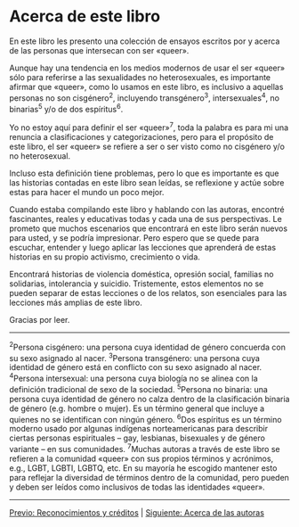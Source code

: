 # Acerca de este libro

En este libro les presento una colección de ensayos escritos por y acerca de
las personas que intersecan con ser «queer».

Aunque hay una tendencia en los medios modernos de usar el ser «queer» sólo
para referirse a las sexualidades no heterosexuales, es importante afirmar que
«queer», como lo usamos en este libro, es inclusivo a aquellas personas no
son cisgénero<sup>2</sup>, incluyendo transgénero<sup>3</sup>,
intersexuales<sup>4</sup>, no binarias<sup>5</sup> y/o de dos
espíritus<sup>6</sup>.

Yo no estoy aquí para definir el ser «queer»<sup>7</sup>, toda la palabra es
para mi una renuncia a clasificaciones y categorizaciones, pero para el
propósito de este libro, el ser «queer» se refiere a ser o ser visto como no
cisgénero y/o no heterosexual.

Incluso esta definición tiene problemas, pero lo que es importante es que las
historias contadas en este libro sean leídas, se reflexione y actúe sobre estas
para hacer el mundo un poco mejor.

Cuando estaba compilando este libro y hablando con las autoras, encontré
fascinantes, reales y educativas todas y cada una de sus perspectivas. Le
prometo que muchos escenarios que encontrará en este libro serán nuevos para
usted, y se podría impresionar. Pero espero que se quede para escuchar, entender
y luego aplicar las lecciones que aprenderá de estas historias en su propio
activismo, crecimiento o vida.

Encontrará historias de violencia doméstica, opresión social, familias no
solidarias, intolerancia y suicidio. Tristemente, estos elementos no se pueden
separar de estas lecciones o de los relatos, son esenciales para las lecciones
más amplias de este libro.

Gracias por leer.

***

<sup>2</sup>Persona cisgénero: una persona cuya identidad de género concuerda
con su sexo asignado al nacer.
<sup>3</sup>Persona transgénero: una persona cuya identidad de género está en
conflicto con su sexo asignado al nacer.
<sup>4</sup>Persona intersexual: una persona cuya biología no se alinea con la
definición tradicional de sexo de la sociedad.
<sup>5</sup>Persona no binaria: una persona cuya identidad de género no calza
dentro de la clasificación binaria de género (e.g. hombre o mujer). Es un
término general que incluye a quienes no se identifican con ningún género.
<sup>6</sup>Dos espíritus es un término moderno usado por algunas indígenas
norteamericanas para describir ciertas personas espirituales – gay, lesbianas,
bisexuales y de género variante – en sus comunidades.
<sup>7</sup>Muchas autoras a través de este libro se refieren a la comunidad
«queer» con sus propios términos y acrónimos, e.g., LGBT, LGBTI, LGBTQ, etc.
En su mayoría he escogido mantener esto para reflejar la diversidad de términos
dentro de la comunidad, pero pueden y deben ser leídos como inclusivos de todas
las identidades «queer».

***

[Previo: Reconocimientos y créditos](reconocimientos-creditos.md) | [Siguiente: Acerca de las autoras](acerca-de-autoras.md)
